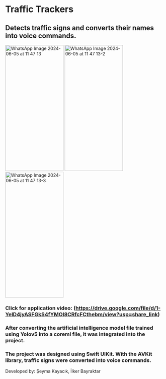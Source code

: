 # Traffic Trackers
## Detects traffic signs and converts their names into voice commands.

<img src="https://github.com/seymakayack/Traffic-Trackers/assets/126356442/1241f876-7ae2-41d5-8e23-5d8d73664bf2" width="185" height="400" alt="WhatsApp Image 2024-06-05 at 11 47 13">
<img src="https://github.com/seymakayack/Traffic-Trackers/assets/126356442/f54710e1-d291-4b73-a536-b365feea92cd" width="185" height="400" alt="WhatsApp Image 2024-06-05 at 11 47 13-2">
<img src="https://github.com/seymakayack/Traffic-Trackers/assets/126356442/ee7174d6-d60b-47e6-b1f6-f45bb99b1af3" width="185" height="400" alt="WhatsApp Image 2024-06-05 at 11 47 13-3">

### Click for application video: (https://drive.google.com/file/d/1-YelD4jyASFGkS4fYMOI8CRfcFCthebm/view?usp=share_link)

### After converting the artificial intelligence model file trained using Yolov5 into a coreml file, it was integrated into the project.

### The project was designed using Swift UIKit. With the AVKit library, traffic signs were converted into voice commands.




Developed by: Şeyma Kayacık, İlker Bayraktar
